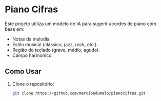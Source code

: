 # Piano Cifras

Este projeto utiliza um modelo de IA para sugerir acordes de piano com base em:
- Notas da melodia.
- Estilo musical (clássico, jazz, rock, etc.).
- Região do teclado (grave, médio, agudo).
- Campo harmônico.

## Como Usar

1. Clone o repositório:
   ```bash
   git clone https://github.com/marcioedumelo/pianocifras.git
